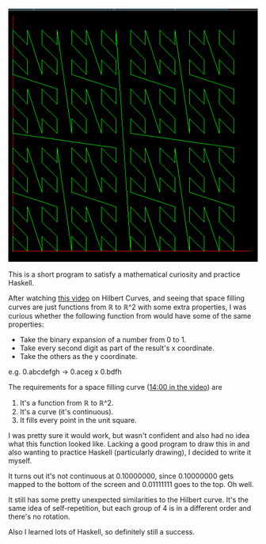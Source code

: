 ![A computer generated drawing of a space filing curve. It's like the Hilbert Curve but with more zig zags](sample_drawing.png)

This is a short program to satisfy a mathematical curiosity and practice Haskell.

After watching [this video](https://www.youtube.com/watch?v=DuiryHHTrjU) on Hilbert Curves, and seeing that space filling curves are just functions from ℝ to ℝ^2 with some extra properties, I was curious whether the following function from would have some of the same properties:

* Take the binary expansion of a number from 0 to 1. 
* Take every second digit as part of the result's x coordinate.
* Take the others as the y coordinate.

e.g. 0.abcdefgh -> 0.aceg x 0.bdfh

The requirements for a space filling curve ([14:00 in the video](https://www.youtube.com/watch?v=DuiryHHTrjU#t=14m)) are

1. It's a function from ℝ to ℝ^2.
2. It's a curve (it's continuous).
3. It fills every point in the unit square.

I was pretty sure it would work, but wasn't confident and also had no idea what this function looked like. Lacking a good program to draw this in and also wanting to practice Haskell (particularly drawing), I decided to write it myself.

It turns out it's not continuous at 0.10000000, since 0.10000000 gets mapped to the bottom of the screen and 0.01111111 goes to the top. Oh well.

It still has some pretty unexpected similarities to the Hilbert curve. It's the same idea of self-repetition, but each group of 4 is in a different order and there's no rotation.

Also I learned lots of Haskell, so definitely still a success.

